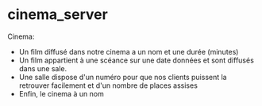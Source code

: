 # cinema_server

Cinema: </br>
- Un film diffusé dans notre cinema a un nom et une durée (minutes)</br>
- Un film appartient à une scéance sur une date données et sont diffusés dans une sale. </br>
- Une salle dispose d'un numéro pour que nos clients puissent la retrouver facilement et d'un nombre de places assises
- Enfin, le cinema à un nom
